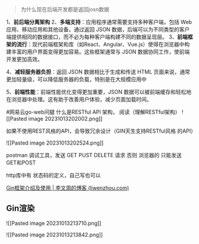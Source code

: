 
>为什么现在后端开发都是返回josn数据

1、**前后端分离架构**
2、**多端支持**：应用程序通常需要支持多种客户端，包括 Web 应用、移动应用和其他设备。通过返回 JSON 数据，后端可以为不同类型的客户端提供相同的数据接口，而不必为每种客户端构建不同的数据呈现层。
3、**前端框架的流行**：现代前端框架和库（如React、Angular、Vue.js）使得在浏览器中构建丰富的用户界面变得更加容易。这些框架通常与 JSON 数据协同工作，使前端开发更加高效。

4、**减轻服务器负担**：返回 JSON 数据相比于生成和传送 HTML 页面来说，通常更加轻量级，可以降低服务器的负载，特别是在大规模应用中

5、**前端性能**：前端性能优化变得更加重要，JSON 数据可以被前端缓存和轻松地在浏览器中处理。这有助于改善用户体验，减少页面加载时间。

#网易云go-web问腿 什么是RESTful API 架构， 阅读（理解RESTful架构）
![[Pasted image 20231013202002.png]]

如果不使用REST风格的API，会导致冗余设计（GIN天生支持RESTful风格 的API）

![[Pasted image 20231013202524.png]]




postman 调试工具，发送 GET PUST  DELETE 请求
否则 浏览器的 只能发送  GET和POST



http库中有 状态码的定义，自己写也可以



[Gin框架介绍及使用 | 李文周的博客 (liwenzhou.com)](https://www.liwenzhou.com/posts/Go/gin/)






## Gin渲染

![[Pasted image 20231013213710.png]]

![[Pasted image 20231013213842.png]]